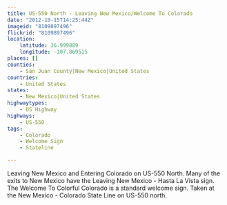 ```yaml
---
title: US-550 North - Leaving New Mexico/Welcome To Colorado
date: "2012-10-15T14:25:44Z"
imageid: "8109897496"
flickrid: "8109897496"
location:
    latitude: 36.999889
    longitude: -107.869515
places: []
counties:
    - San Juan County|New Mexico|United States
countries:
    - United States
states:
    - New Mexico|United States
highwaytypes:
    - US Highway
highways:
    - US-550
tags:
    - Colorado
    - Welcome Sign
    - Stateline

---
```

Leaving New Mexico and Entering Colorado on US-550 North.  Many of the exits to New Mexico have the Leaving New Mexico - Hasta La Vista sign.  The Welcome To Colorful Colorado is a standard welcome sign.  Taken at the New Mexico - Colorado State Line on US-550 north.